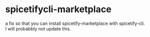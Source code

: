 # spicetifycli-marketplace

a fix so that you can install spicetify-marketplace with spicetify-cli. <br>
I will probabbly not update this.

